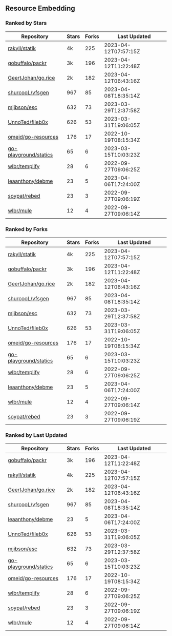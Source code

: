 ## Resource Embedding

### Ranked by Stars

| Repository | Stars | Forks | Last Updated |
|------------|-------|-------|--------------|
| [rakyll/statik](https://github.com/rakyll/statik) | 4k | 225 | 2023-04-12T07:57:15Z |
| [gobuffalo/packr](https://github.com/gobuffalo/packr) | 3k | 196 | 2023-04-12T11:22:48Z |
| [GeertJohan/go.rice](https://github.com/GeertJohan/go.rice) | 2k | 182 | 2023-04-12T06:43:16Z |
| [shurcooL/vfsgen](https://github.com/shurcooL/vfsgen) | 967 | 85 | 2023-04-08T18:35:14Z |
| [mjibson/esc](https://github.com/mjibson/esc) | 632 | 73 | 2023-03-29T12:37:58Z |
| [UnnoTed/fileb0x](https://github.com/UnnoTed/fileb0x) | 626 | 53 | 2023-03-31T19:06:05Z |
| [omeid/go-resources](https://github.com/omeid/go-resources) | 176 | 17 | 2022-10-19T08:15:34Z |
| [go-playground/statics](https://github.com/go-playground/statics) | 65 | 6 | 2023-03-15T10:03:23Z |
| [wlbr/templify](https://github.com/wlbr/templify) | 28 | 6 | 2022-09-27T09:06:25Z |
| [leaanthony/debme](https://github.com/leaanthony/debme) | 23 | 5 | 2023-04-06T17:24:00Z |
| [soypat/rebed](https://github.com/soypat/rebed) | 23 | 3 | 2022-09-27T09:06:19Z |
| [wlbr/mule](https://github.com/wlbr/mule) | 12 | 4 | 2022-09-27T09:06:14Z |

### Ranked by Forks

| Repository | Stars | Forks | Last Updated |
|------------|-------|-------|--------------|
| [rakyll/statik](https://github.com/rakyll/statik) | 4k | 225 | 2023-04-12T07:57:15Z |
| [gobuffalo/packr](https://github.com/gobuffalo/packr) | 3k | 196 | 2023-04-12T11:22:48Z |
| [GeertJohan/go.rice](https://github.com/GeertJohan/go.rice) | 2k | 182 | 2023-04-12T06:43:16Z |
| [shurcooL/vfsgen](https://github.com/shurcooL/vfsgen) | 967 | 85 | 2023-04-08T18:35:14Z |
| [mjibson/esc](https://github.com/mjibson/esc) | 632 | 73 | 2023-03-29T12:37:58Z |
| [UnnoTed/fileb0x](https://github.com/UnnoTed/fileb0x) | 626 | 53 | 2023-03-31T19:06:05Z |
| [omeid/go-resources](https://github.com/omeid/go-resources) | 176 | 17 | 2022-10-19T08:15:34Z |
| [go-playground/statics](https://github.com/go-playground/statics) | 65 | 6 | 2023-03-15T10:03:23Z |
| [wlbr/templify](https://github.com/wlbr/templify) | 28 | 6 | 2022-09-27T09:06:25Z |
| [leaanthony/debme](https://github.com/leaanthony/debme) | 23 | 5 | 2023-04-06T17:24:00Z |
| [wlbr/mule](https://github.com/wlbr/mule) | 12 | 4 | 2022-09-27T09:06:14Z |
| [soypat/rebed](https://github.com/soypat/rebed) | 23 | 3 | 2022-09-27T09:06:19Z |

### Ranked by Last Updated

| Repository | Stars | Forks | Last Updated |
|------------|-------|-------|--------------|
| [gobuffalo/packr](https://github.com/gobuffalo/packr) | 3k | 196 | 2023-04-12T11:22:48Z |
| [rakyll/statik](https://github.com/rakyll/statik) | 4k | 225 | 2023-04-12T07:57:15Z |
| [GeertJohan/go.rice](https://github.com/GeertJohan/go.rice) | 2k | 182 | 2023-04-12T06:43:16Z |
| [shurcooL/vfsgen](https://github.com/shurcooL/vfsgen) | 967 | 85 | 2023-04-08T18:35:14Z |
| [leaanthony/debme](https://github.com/leaanthony/debme) | 23 | 5 | 2023-04-06T17:24:00Z |
| [UnnoTed/fileb0x](https://github.com/UnnoTed/fileb0x) | 626 | 53 | 2023-03-31T19:06:05Z |
| [mjibson/esc](https://github.com/mjibson/esc) | 632 | 73 | 2023-03-29T12:37:58Z |
| [go-playground/statics](https://github.com/go-playground/statics) | 65 | 6 | 2023-03-15T10:03:23Z |
| [omeid/go-resources](https://github.com/omeid/go-resources) | 176 | 17 | 2022-10-19T08:15:34Z |
| [wlbr/templify](https://github.com/wlbr/templify) | 28 | 6 | 2022-09-27T09:06:25Z |
| [soypat/rebed](https://github.com/soypat/rebed) | 23 | 3 | 2022-09-27T09:06:19Z |
| [wlbr/mule](https://github.com/wlbr/mule) | 12 | 4 | 2022-09-27T09:06:14Z |

